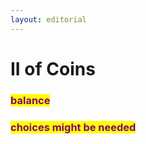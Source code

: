 ```yaml
---
layout: editorial
---
```


# II of Coins

### <mark style="color:purple;">balance</mark>

### <mark style="color:purple;">choices might be needed</mark>

